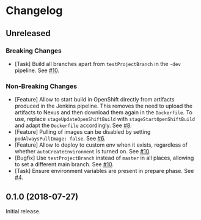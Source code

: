 # Changelog

## Unreleased

### Breaking Changes

* [Task] Build all branches apart from `testProjectBranch` in the `-dev` pipeline. See [#10](https://github.com/opendevstack/ods-jenkins-shared-library/pull/10).

### Non-Breaking Changes

* [Feature] Allow to start build in OpenShift directly from artifacts produced in the Jenkins pipeline. This removes the need to upload the artifacts to Nexus and then download them again in the `Dockerfile`. To use, replace `stageUpdateOpenShiftBuild` with `stageStartOpenShiftBuild` and adapt the `Dockerfile` accordingly. See [#8](https://github.com/opendevstack/ods-jenkins-shared-library/pull/8).
* [Feature] Pulling of images can be disabled by setting `podAlwaysPullImage: false`. See [#6](https://github.com/opendevstack/ods-jenkins-shared-library/pull/6).
* [Feature] Allow to deploy to custom env when it exists, regardless of whether `autoCreateEnvironment` is turned on. See [#10](https://github.com/opendevstack/ods-jenkins-shared-library/pull/10).
* [Bugfix] Use `testProjectBranch` instead of `master` in all places, allowing to set a different main branch. See [#10](https://github.com/opendevstack/ods-jenkins-shared-library/pull/10).
* [Task] Ensure environment variables are present in prepare phase. See [#4](https://github.com/opendevstack/ods-jenkins-shared-library/pull/4).

## 0.1.0 (2018-07-27)

Initial release.

